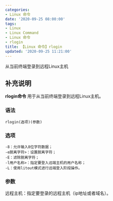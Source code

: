 ```yaml
---
categories:
- Linux 命令
date: '2020-09-25 08:00:00'
tags:
- Linux
- Linux Command
- Linux 命令
- rlogin
title: 【Linux 命令】rlogin
updated: '2020-09-25 11:21:00'
---
```


从当前终端登录到远程Linux主机

## 补充说明

**rlogin命令** 用于从当前终端登录到远程Linux主机。

###  语法

```shell
rlogin(选项)(参数)
```

###  选项

```shell
-8：允许输入8位字符数据；
-e脱离字符>：设置脱离字符；
-E：滤除脱离字符；
-l用户名称>：指定要登入远端主机的用户名称；
-L：使用litout模式进行远端登入阶段操作。
```

###  参数

远程主机：指定要登录的远程主机（ip地址或者域名）。


